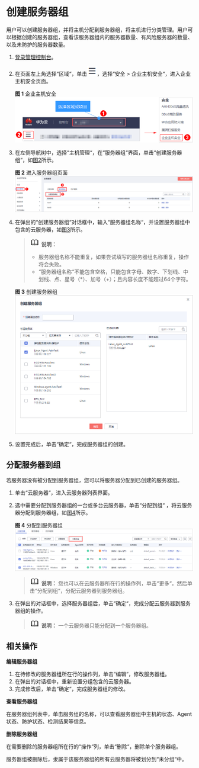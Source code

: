 # 创建服务器组<a name="hss_01_0023"></a>

用户可以创建服务器组，并将主机分配到服务器组，将主机进行分类管理。用户可以根据创建的服务器组，查看该服务器组内的服务器数量、有风险服务器的数量、以及未防护的服务器数量。

1.  [登录管理控制台](https://console.huaweicloud.com)。

1.  在页面左上角选择“区域“，单击![](figures/icon-servicelist.png)，选择“安全  \>  企业主机安全“，进入企业主机安全页面。

    **图 1**  企业主机安全<a name="hss_01_0229_fig1855613765114"></a>  
    ![](figures/企业主机安全.png "企业主机安全")

2.  在左侧导航树中，选择“主机管理“，在“服务器组“界面，单击“创建服务器组“，如[图2](#fig10693430191517)所示。

    **图 2**  进入服务器组页面<a name="fig10693430191517"></a>  
    ![](figures/进入服务器组页面.png "进入服务器组页面")

3.  在弹出的“创建服务器组“对话框中，输入“服务器组名称“，并设置服务器组中包含的云服务器，如[图3](#f35b7207dd85e4e38b7714eb2429cf236)所示。

    >![](public_sys-resources/icon-note.gif) **说明：** 
    >-   服务器组名称不能重复，如果尝试填写的服务器组名称重复，操作将会失败。
    >-   “服务器组名称“不能包含空格，只能包含字母、数字、下划线、中划线、点、星号（\*）、加号（+）；且内容长度不能超过64个字符。

    **图 3**  创建服务器组<a name="f35b7207dd85e4e38b7714eb2429cf236"></a>  
    ![](figures/创建服务器组.png "创建服务器组")

4.  设置完成后，单击“确定“，完成服务器组的创建。

## 分配服务器到组<a name="section685617255106"></a>

若服务器没有被分配到服务器组，您可以将服务器分配到已创建的服务器组。

1.  单击“云服务器“，进入云服务器列表界面。
2.  选中需要分配到服务器组的一台或多台云服务器，单击“分配到组“ ，将云服务器分配到服务器组，如[图4](#fdd10d71656e54ca5bc36ddd1fed11e46)所示。

    **图 4**  分配到服务器组<a name="fdd10d71656e54ca5bc36ddd1fed11e46"></a>  
    ![](figures/分配到服务器组.png "分配到服务器组")

    >![](public_sys-resources/icon-note.gif) **说明：** 
    >您也可以在云服务器所在行的操作列，单击“更多“，然后单击“分配到组“，分配云服务器到服务器组。

3.  在弹出的对话框中，选择服务器组后，单击“确定“，完成分配云服务器到服务器组的操作。

    >![](public_sys-resources/icon-note.gif) **说明：** 
    >一个云服务器只能分配到一个服务器组。


## 相关操作<a name="section5816132454011"></a>

**编辑服务器组**

1.  在待修改的服务器组所在行的操作列，单击“编辑“，修改服务器组。
2.  在弹出的对话框中，重新设置分组包含的云服务器。
3.  完成修改后，单击“确定“，完成服务器组的修改。

**查看服务器组**

在服务器组列表中，单击服务组的名称，可以查看服务器组中主机的状态、Agent状态、防护状态、检测结果等信息。

**删除服务器组**

在需要删除的服务器组所在行的“操作“列，单击“删除“，删除单个服务器组。

服务器组被删除后，隶属于该服务器组的所有云服务器将被划分到“未分组“中。

